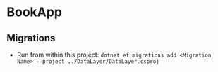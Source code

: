 # BookApp

## Migrations

- Run from within this project: `dotnet ef migrations add <Migration Name> --project ../DataLayer/DataLayer.csproj`
